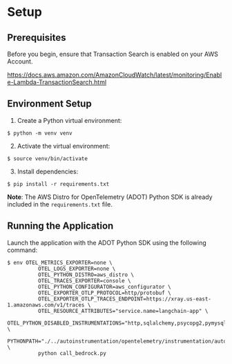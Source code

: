 # Setup

## Prerequisites

Before you begin, ensure that Transaction Search is enabled on your AWS Account.

https://docs.aws.amazon.com/AmazonCloudWatch/latest/monitoring/Enable-Lambda-TransactionSearch.html

## Environment Setup

1. Create a Python virtual environment:
```
$ python -m venv venv
```

2. Activate the virtual environment:
```
$ source venv/bin/activate
```

3. Install dependencies:
```
$ pip install -r requirements.txt
```

**Note**: The AWS Distro for OpenTelemetry (ADOT) Python SDK is already included in the `requirements.txt` file.

## Running the Application

Launch the application with the ADOT Python SDK using the following command:
```
$ env OTEL_METRICS_EXPORTER=none \
          OTEL_LOGS_EXPORTER=none \
          OTEL_PYTHON_DISTRO=aws_distro \
          OTEL_TRACES_EXPORTER=console \
          OTEL_PYTHON_CONFIGURATOR=aws_configurator \
          OTEL_EXPORTER_OTLP_PROTOCOL=http/protobuf \
          OTEL_EXPORTER_OTLP_TRACES_ENDPOINT=https://xray.us-east-1.amazonaws.com/v1/traces \
          OTEL_RESOURCE_ATTRIBUTES="service.name=langchain-app" \
          OTEL_PYTHON_DISABLED_INSTRUMENTATIONS="http,sqlalchemy,psycopg2,pymysql,sqlite3,aiopg,asyncpg,mysql_connector,urllib3,requests" \
          PYTHONPATH="./../autoinstrumentation/opentelemetry/instrumentation/auto_instrumentation:$PYTHONPATH:./../autoinstrumentation" \
          python call_bedrock.py
```